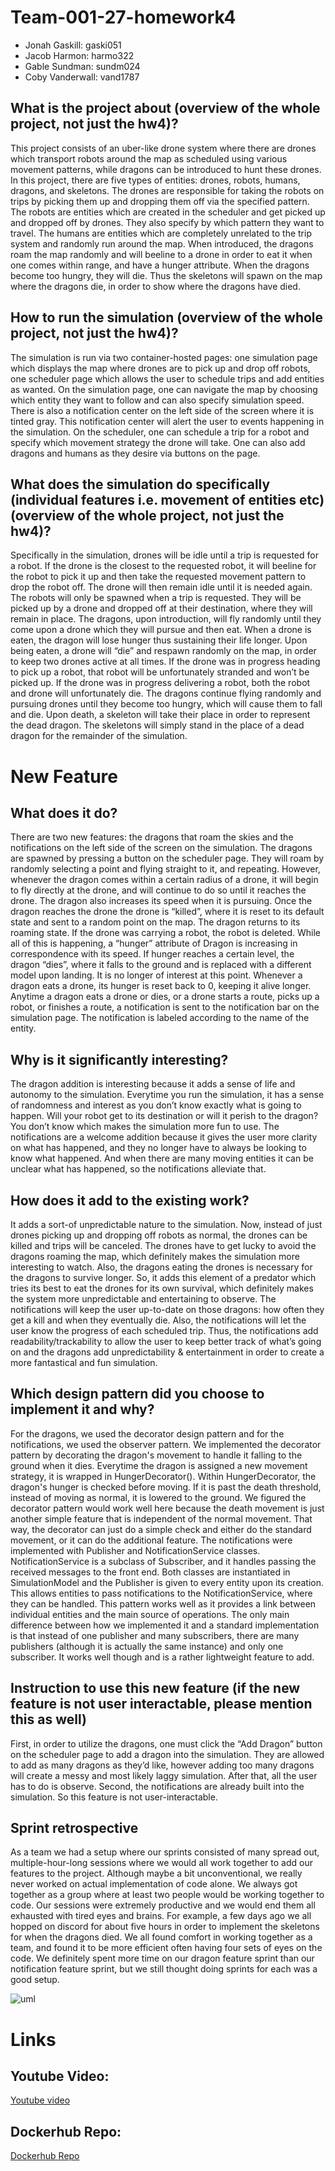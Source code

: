 # Team-001-27-homework4
- Jonah Gaskill: gaski051
- Jacob Harmon: harmo322
- Gable Sundman: sundm024
- Coby Vanderwall: vand1787


## What is the project about (overview of the whole project, not just the hw4)?
This project consists of an uber-like drone system where there are drones which transport robots around the map as scheduled using various movement patterns, while dragons can be introduced to hunt these drones. In this project, there are five types of entities: drones, robots, humans, dragons, and skeletons. The drones are responsible for taking the robots on trips by picking them up and dropping them off via the specified pattern. The robots are entities which are created in the scheduler and get picked up and dropped off by drones. They also specify by which pattern they want to travel. The humans are entities which are completely unrelated to the trip system and randomly run around the map. When introduced, the dragons roam the map randomly and will beeline to a drone in order to eat it when one comes within range, and have a hunger attribute. When the dragons become too hungry, they will die. Thus the skeletons will spawn on the map where the dragons die, in order to show where the dragons have died.

## How to run the simulation (overview of the whole project, not just the hw4)?
The simulation is run via two container-hosted pages: one simulation page which displays the map where drones are to pick up and drop off robots, one scheduler page which allows the user to schedule trips and add entities as wanted. On the simulation page, one can navigate the map by choosing which entity they want to follow and can also specify simulation speed. There is also a notification center on the left side of the screen where it is tinted gray. This notification center will alert the user to events happening in the simulation. On the scheduler, one can schedule a trip for a robot and specify which movement strategy the drone will take. One can also add dragons and humans as they desire via buttons on the page.

## What does the simulation do specifically (individual features i.e. movement of entities etc) (overview of the whole project, not just the hw4)?
Specifically in the simulation, drones will be idle until a trip is requested for a robot. If the drone is the closest to the requested robot, it will beeline for the robot to pick it up and then take the requested movement pattern to drop the robot off. The drone will then remain idle until it is needed again. The robots will only be spawned when a trip is requested. They will be picked up by a drone and dropped off at their destination, where they will remain in place. The dragons, upon introduction, will fly randomly until they come upon a drone which they will pursue and then eat. When a drone is eaten, the dragon will lose hunger thus sustaining their life longer. Upon being eaten, a drone will “die” and respawn randomly on the map, in order to keep two drones active at all times. If the drone was in progress heading to pick up a robot, that robot will be unfortunately stranded and won’t be picked up. If the drone was in progress delivering a robot, both the robot and drone will unfortunately die. The dragons continue flying randomly and pursuing drones until they become too hungry, which will cause them to fall and die. Upon death, a skeleton will take their place in order to represent the dead dragon. The skeletons will simply stand in the place of a dead dragon for the remainder of the simulation. 

# New Feature

## What does it do?
There are two new features: the dragons that roam the skies and the notifications on the left side of the screen on the simulation. The dragons are spawned by pressing a button on the scheduler page. They will roam by randomly selecting a point and flying straight to it, and repeating. However, whenever the dragon comes within a certain radius of a drone, it will begin to fly directly at the drone, and will continue to do so until it reaches the drone. The dragon also increases its speed when it is pursuing. Once the dragon reaches the drone the drone is “killed”, where it is reset to its default state and sent to a random point on the map. The dragon returns to its roaming state. If the drone was carrying a robot, the robot is deleted. While all of this is happening, a “hunger” attribute of Dragon is increasing in correspondence with its speed. If hunger reaches a certain level, the dragon “dies”, where it falls to the ground and is replaced with a different model upon landing. It is no longer of interest at this point. Whenever a dragon eats a drone, its hunger is reset back to 0, keeping it alive longer. Anytime a dragon eats a drone or dies, or a drone starts a route, picks up a robot, or finishes a route, a notification is sent to the notification bar on the simulation page. The notification is labeled according to the name of the entity.

## Why is it significantly interesting?
The dragon addition is interesting because it adds a sense of life and autonomy to the simulation. Everytime you run the simulation, it has a sense of randomness and interest as you don’t know exactly what is going to happen. Will your robot get to its destination or will it perish to the dragon? You don’t know which makes the simulation more fun to use. The notifications are a welcome addition because it gives the user more clarity on what has happened, and they no longer have to always be looking to know what happened. And when there are many moving entities it can be unclear what has happened, so the notifications alleviate that.

## How does it add to the existing work? 
It adds a sort-of unpredictable nature to the simulation. Now, instead of just drones picking up and dropping off robots as normal, the drones can be killed and trips will be canceled. The drones have to get lucky to avoid the dragons roaming the map, which definitely makes the simulation more interesting to watch. Also, the dragons eating the drones is necessary for the dragons to survive longer. So, it adds this element of a predator which tries its best to eat the drones for its own survival, which definitely makes the system more unpredictable and entertaining to observe. The notifications will keep the user up-to-date on those dragons: how often they get a kill and when they eventually die. Also, the notifications will let the user know the progress of each scheduled trip. Thus, the notifications add readability/trackability to allow the user to keep better track of what’s going on and the dragons add unpredictability & entertainment in order to create a more fantastical and fun simulation.

## Which design pattern did you choose to implement it and why?
For the dragons, we used the decorator design pattern and for the notifications, we used the observer pattern. We implemented the decorator pattern by decorating the dragon's movement to handle it falling to the ground when it dies. Everytime the dragon is assigned a new movement strategy, it is wrapped in HungerDecorator(). Within HungerDecorator, the dragon's hunger is checked before moving. If it is past the death threshold, instead of moving as normal, it is lowered to the ground. We figured the decorator pattern would work well here because the death movement is just another simple feature that is independent of the normal movement. That way, the decorator can just do a simple check and either do the standard movement, or it can do the additional feature. The notifications were implemented with Publisher and NotificationService classes. NotificationService is a subclass of Subscriber, and it handles passing the received messages to the front end. Both classes are instantiated in SimulationModel and the Publisher is given to every entity upon its creation. This allows entities to pass notifications to the NotificationService, where they can be handled. This pattern works well as it provides a link between individual entities and the main source of operations. The only main difference between how we implemented it and a standard implementation is that instead of one publisher and many subscribers, there are many publishers (although it is actually the same instance) and only one subscriber. It works well though and is a rather lightweight feature to add.

## Instruction to use this new feature (if the new feature is not user interactable, please mention this as well)
First, in order to utilize the dragons, one must click the “Add Dragon” button on the scheduler page to add a dragon into the simulation. They are allowed to add as many dragons as they’d like, however adding too many dragons will create a messy and most likely laggy simulation. After that, all the user has to do is observe. Second, the notifications are already built into the simulation. So this feature is not user-interactable.

## Sprint retrospective
As a team we had a setup where our sprints consisted of many spread out, multiple-hour-long sessions where we would all work together to add our features to the project. Although maybe a bit unconventional, we really never worked on actual implementation of code alone. We always got together as a group where at least two people would be working together to code. Our sessions were extremely productive and we would end them all exhausted with tired eyes and brains. For example, a few days ago we all hopped on discord for about five hours in order to implement the skeletons for when the dragons died. We all found comfort in working together as a team, and found it to be more efficient often having four sets of eyes on the code. We definitely spent more time on our dragon feature sprint than our notification feature sprint, but we still thought doing sprints for each was a good setup.

![uml](https://gdurl.com/zFYL)

# Links

## Youtube Video:
[Youtube video](https://youtu.be/vL4VMHbMucA)

## Dockerhub Repo:
[Dockerhub Repo](https://hub.docker.com/repository/docker/thecoderbear/drone_sim/general)
